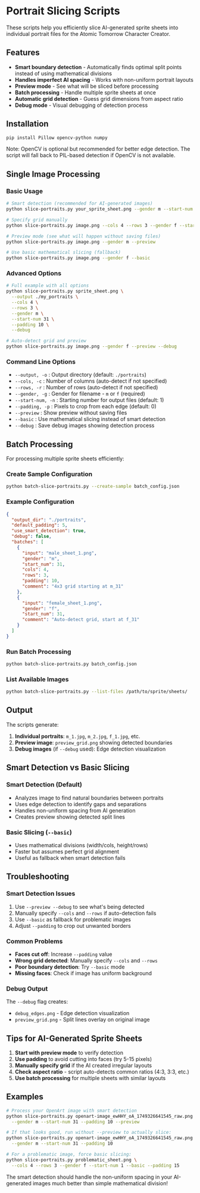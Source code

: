 # Portrait Slicing Scripts

These scripts help you efficiently slice AI-generated sprite sheets into individual portrait files for the Atomic Tomorrow Character Creator.

## Features

- **Smart boundary detection** - Automatically finds optimal split points instead of using mathematical divisions
- **Handles imperfect AI spacing** - Works with non-uniform portrait layouts
- **Preview mode** - See what will be sliced before processing
- **Batch processing** - Handle multiple sprite sheets at once
- **Automatic grid detection** - Guess grid dimensions from aspect ratio
- **Debug mode** - Visual debugging of detection process

## Installation

```bash
pip install Pillow opencv-python numpy
```

Note: OpenCV is optional but recommended for better edge detection. The script will fall back to PIL-based detection if OpenCV is not available.

## Single Image Processing

### Basic Usage

```bash
# Smart detection (recommended for AI-generated images)
python slice-portraits.py your_sprite_sheet.png --gender m --start-num 31

# Specify grid manually
python slice-portraits.py image.png --cols 4 --rows 3 --gender f --start-num 1

# Preview mode (see what will happen without saving files)
python slice-portraits.py image.png --gender m --preview

# Use basic mathematical slicing (fallback)
python slice-portraits.py image.png --gender f --basic
```

### Advanced Options

```bash
# Full example with all options
python slice-portraits.py sprite_sheet.png \
  --output ./my_portraits \
  --cols 4 \
  --rows 3 \
  --gender m \
  --start-num 31 \
  --padding 10 \
  --debug

# Auto-detect grid and preview
python slice-portraits.py image.png --gender f --preview --debug
```

### Command Line Options

- `--output, -o` : Output directory (default: `./portraits`)
- `--cols, -c` : Number of columns (auto-detect if not specified)
- `--rows, -r` : Number of rows (auto-detect if not specified) 
- `--gender, -g` : Gender for filename - `m` or `f` (required)
- `--start-num, -n` : Starting number for output files (default: 1)
- `--padding, -p` : Pixels to crop from each edge (default: 0)
- `--preview` : Show preview without saving files
- `--basic` : Use mathematical slicing instead of smart detection
- `--debug` : Save debug images showing detection process

## Batch Processing

For processing multiple sprite sheets efficiently:

### Create Sample Configuration

```bash
python batch-slice-portraits.py --create-sample batch_config.json
```

### Example Configuration

```json
{
  "output_dir": "./portraits",
  "default_padding": 5,
  "use_smart_detection": true,
  "debug": false,
  "batches": [
    {
      "input": "male_sheet_1.png",
      "gender": "m",
      "start_num": 31,
      "cols": 4,
      "rows": 3,
      "padding": 10,
      "comment": "4x3 grid starting at m_31"
    },
    {
      "input": "female_sheet_1.png", 
      "gender": "f",
      "start_num": 31,
      "comment": "Auto-detect grid, start at f_31"
    }
  ]
}
```

### Run Batch Processing

```bash
python batch-slice-portraits.py batch_config.json
```

### List Available Images

```bash
python batch-slice-portraits.py --list-files /path/to/sprite/sheets/
```

## Output

The scripts generate:

1. **Individual portraits**: `m_1.jpg`, `m_2.jpg`, `f_1.jpg`, etc.
2. **Preview image**: `preview_grid.png` showing detected boundaries
3. **Debug images** (if `--debug` used): Edge detection visualization

## Smart Detection vs Basic Slicing

### Smart Detection (Default)
- Analyzes image to find natural boundaries between portraits
- Uses edge detection to identify gaps and separations
- Handles non-uniform spacing from AI generation
- Creates preview showing detected split lines

### Basic Slicing (`--basic`)
- Uses mathematical divisions (width/cols, height/rows)
- Faster but assumes perfect grid alignment
- Useful as fallback when smart detection fails

## Troubleshooting

### Smart Detection Issues
1. Use `--preview --debug` to see what's being detected
2. Manually specify `--cols` and `--rows` if auto-detection fails
3. Use `--basic` as fallback for problematic images
4. Adjust `--padding` to crop out unwanted borders

### Common Problems
- **Faces cut off**: Increase `--padding` value
- **Wrong grid detected**: Manually specify `--cols` and `--rows`
- **Poor boundary detection**: Try `--basic` mode
- **Missing faces**: Check if image has uniform background

### Debug Output
The `--debug` flag creates:
- `debug_edges.png` - Edge detection visualization
- `preview_grid.png` - Split lines overlay on original image

## Tips for AI-Generated Sprite Sheets

1. **Start with preview mode** to verify detection
2. **Use padding** to avoid cutting into faces (try 5-15 pixels)
3. **Manually specify grid** if the AI created irregular layouts
4. **Check aspect ratio** - script auto-detects common ratios (4:3, 3:3, etc.)
5. **Use batch processing** for multiple sheets with similar layouts

## Examples

```bash
# Process your OpenArt image with smart detection
python slice-portraits.py openart-image_ewHHY_oA_1749326641545_raw.png \
  --gender m --start-num 31 --padding 10 --preview

# If that looks good, run without --preview to actually slice:
python slice-portraits.py openart-image_ewHHY_oA_1749326641545_raw.png \
  --gender m --start-num 31 --padding 10

# For a problematic image, force basic slicing:
python slice-portraits.py problematic_sheet.png \
  --cols 4 --rows 3 --gender f --start-num 1 --basic --padding 15
```

The smart detection should handle the non-uniform spacing in your AI-generated images much better than simple mathematical division!